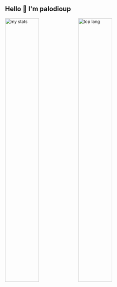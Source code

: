 ## Hello 👋 I'm palodioup

<img alt="my stats" align= "left" width="47%" src="https://github-readme-stats.vercel.app/api?username=silver"/>

<img alt="top lang" align= "left" width="47%" src="https://github-readme-stats.vercel.app/api/top-langs/?username=silver&layout=compact"/>
